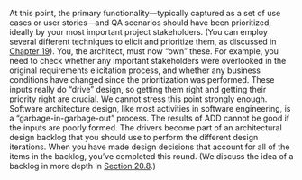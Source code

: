 At this point, the primary functionality—typically captured as a set of use cases or user stories—and QA scenarios should have been prioritized, ideally by your most important project stakeholders. (You can employ several different techniques to elicit and prioritize them, as discussed in [Chapter 19](ch19.xhtml#ch19)). You, the architect, must now “own” these. For example, you need to check whether any important stakeholders were overlooked in the original requirements elicitation process, and whether any business conditions have changed since the prioritization was performed. These inputs really do “drive” design, so getting them right and getting their priority right are crucial. We cannot stress this point strongly enough. Software architecture design, like most activities in software engineering, is a “garbage-in-garbage-out” process. The results of ADD cannot be good if the inputs are poorly formed. The drivers become part of an architectural design backlog that you should use to perform the different design iterations. When you have made design decisions that account for all of the items in the backlog, you’ve completed this round. (We discuss the idea of a backlog in more depth in [Section 20.8](ch20.xhtml#ch20lev1sec8).)